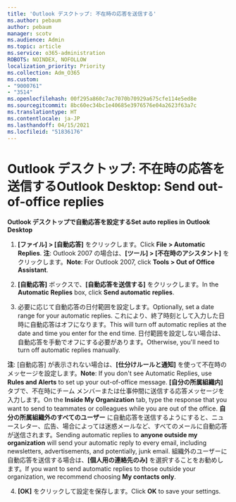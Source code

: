 ```yaml
---
title: 'Outlook デスクトップ: 不在時の応答を送信する'
ms.author: pebaum
author: pebaum
manager: scotv
ms.audience: Admin
ms.topic: article
ms.service: o365-administration
ROBOTS: NOINDEX, NOFOLLOW
localization_priority: Priority
ms.collection: Adm_O365
ms.custom:
- "9000761"
- "3514"
ms.openlocfilehash: 00f295a860c7ac7070b70929a675cfe114e5ed8e
ms.sourcegitcommit: 8bc60ec34bc1e40685e3976576e04a2623f63a7c
ms.translationtype: HT
ms.contentlocale: ja-JP
ms.lasthandoff: 04/15/2021
ms.locfileid: "51836176"
---
```

# <a name="outlook-desktop-send-out-of-office-replies"></a><span data-ttu-id="30cd8-102">Outlook デスクトップ: 不在時の応答を送信する</span><span class="sxs-lookup"><span data-stu-id="30cd8-102">Outlook Desktop: Send out-of-office replies</span></span>

<span data-ttu-id="30cd8-103">**Outlook デスクトップで自動応答を設定する**</span><span class="sxs-lookup"><span data-stu-id="30cd8-103">**Set auto replies in Outlook Desktop**</span></span>

1. <span data-ttu-id="30cd8-104">**[ファイル] > [自動応答]** をクリックします。</span><span class="sxs-lookup"><span data-stu-id="30cd8-104">Click **File > Automatic Replies**.</span></span> <span data-ttu-id="30cd8-105">**注**: Outlook 2007 の場合は、**[ツール] > [不在時のアシスタント]** をクリックします。</span><span class="sxs-lookup"><span data-stu-id="30cd8-105">**Note**: For Outlook 2007, click **Tools > Out of Office Assistant**.</span></span>

2. <span data-ttu-id="30cd8-106">**[自動応答]** ボックスで、**[自動応答を送信する]** をクリックします。</span><span class="sxs-lookup"><span data-stu-id="30cd8-106">In the **Automatic Replies** box, click **Send automatic replies**.</span></span>

3. <span data-ttu-id="30cd8-107">必要に応じて自動応答の日付範囲を設定します。</span><span class="sxs-lookup"><span data-stu-id="30cd8-107">Optionally, set a date range for your automatic replies.</span></span> <span data-ttu-id="30cd8-108">これにより、終了時刻として入力した日時に自動応答はオフになります。</span><span class="sxs-lookup"><span data-stu-id="30cd8-108">This will turn off automatic replies at the date and time you enter for the end time.</span></span> <span data-ttu-id="30cd8-109">日付範囲を設定しない場合は、自動応答を手動でオフにする必要があります。</span><span class="sxs-lookup"><span data-stu-id="30cd8-109">Otherwise, you'll need to turn off automatic replies manually.</span></span>

<span data-ttu-id="30cd8-110">**注**: [自動応答] が表示されない場合は、**[仕分けルールと通知]** を使って不在時のメッセージを設定します。</span><span class="sxs-lookup"><span data-stu-id="30cd8-110">**Note**: If you don't see Automatic Replies, use **Rules and Alerts** to set up your out-of-office message.</span></span> <span data-ttu-id="30cd8-111">**[自分の所属組織内]** タブで、不在時にチーム メンバーまたは仕事仲間に送信する応答メッセージを入力します。</span><span class="sxs-lookup"><span data-stu-id="30cd8-111">On the **Inside My Organization** tab, type the response that you want to send to teammates or colleagues while you are out of the office.</span></span> <span data-ttu-id="30cd8-112">**自分の所属組織外のすべてのユーザー** に自動応答を送信するようにすると、ニュースレター、広告、場合によっては迷惑メールなど、すべてのメールに自動応答が送信されます。</span><span class="sxs-lookup"><span data-stu-id="30cd8-112">Sending automatic replies to **anyone outside my organization** will send your automatic reply to every email, including newsletters, advertisements, and potentially, junk email.</span></span> <span data-ttu-id="30cd8-113">組織外のユーザーに自動応答を送信する場合は、**[個人用の連絡先のみ]** を選択することをお勧めします。</span><span class="sxs-lookup"><span data-stu-id="30cd8-113">If you want to send automatic replies to those outside your organization, we recommend choosing **My contacts only**.</span></span>

4. <span data-ttu-id="30cd8-114">**[OK]** をクリックして設定を保存します。</span><span class="sxs-lookup"><span data-stu-id="30cd8-114">Click **OK** to save your settings.</span></span>
